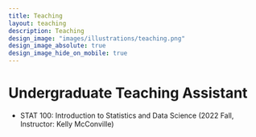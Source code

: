```yaml
---
title: Teaching
layout: teaching
description: Teaching
design_image: "images/illustrations/teaching.png"
design_image_absolute: true
design_image_hide_on_mobile: true
---
```



# Undergraduate Teaching Assistant

* STAT 100: Introduction to Statistics and Data Science (2022 Fall, Instructor: Kelly McConville)
